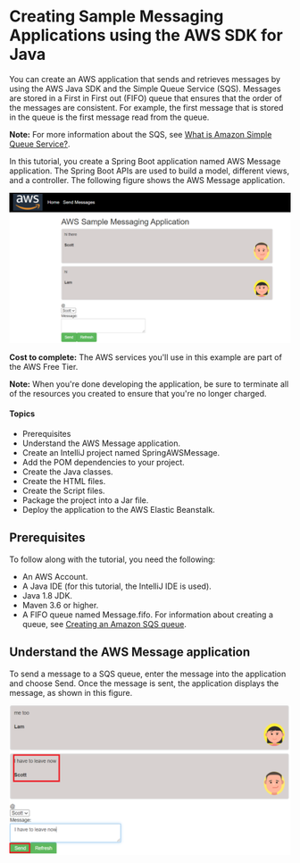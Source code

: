 # Creating Sample Messaging Applications using the AWS SDK for Java

You can create an AWS application that sends and retrieves messages by using the AWS Java SDK and the Simple Queue Service (SQS). Messages are stored in a First in First out (FIFO) queue that ensures that the order of the messages are consistent. For example, the first message that is stored in the queue is the first message read from the queue.

**Note:** For more information about the SQS, see [What is Amazon Simple Queue Service?](https://docs.aws.amazon.com/AWSSimpleQueueService/latest/SQSDeveloperGuide/welcome.html). 

In this tutorial, you create a Spring Boot application named AWS Message application. The Spring Boot APIs are used to build a model, different views, and a controller. The following figure shows the AWS Message application.

![AWS Message Application](images/client.png)

**Cost to complete:** The AWS services you'll use in this example are part of the AWS Free Tier.

**Note:** When you're done developing the application, be sure to terminate all of the resources you created to ensure that you're  no longer charged.

#### Topics

+ Prerequisites
+ Understand the AWS Message application.
+ Create an IntelliJ project named SpringAWSMessage.
+ Add the POM dependencies to your project.
+ Create the Java classes. 
+ Create the HTML files.
+ Create the Script files.
+ Package the project into a Jar file.
+ Deploy the application to the AWS Elastic Beanstalk.

## Prerequisites

To follow along with the tutorial, you need the following:

+ An AWS Account.
+ A Java IDE (for this tutorial, the IntelliJ IDE is used).
+ Java 1.8 JDK. 
+ Maven 3.6 or higher.
+ A FIFO queue named Message.fifo. For information about creating a queue, see  [Creating an Amazon SQS queue](https://docs.aws.amazon.com/AWSSimpleQueueService/latest/SQSDeveloperGuide/sqs-configure-create-queue.html).

## Understand the AWS Message application

To send a message to a SQS queue, enter the message into the application and choose Send.  Once the message is sent, the application displays the message, as shown in this figure. 

![AWS Message Application](images/client2a.png)
